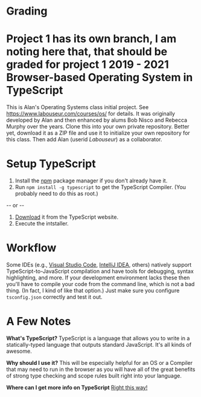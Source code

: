 # Grading

Project 1 has its own branch, I am noting here that, that should be graded for project 1
2019 - 2021 Browser-based Operating System in TypeScript
========================================================

This is Alan's Operating Systems class initial project.
See https://www.labouseur.com/courses/os/ for details.
It was originally developed by Alan and then enhanced by alums Bob Nisco and Rebecca Murphy over the years.
Clone this into your own private repository. Better yet, download it as a ZIP file and use it to initialize your own repository for this class.
Then add Alan (userid _Labouseur_) as a collaborator.

# Setup TypeScript

1. Install the [npm](https://www.npmjs.org/) package manager if you don't already have it.
1. Run `npm install -g typescript` to get the TypeScript Compiler. (You probably need to do this as root.)

-- or --

1. [Download](https://www.typescriptlang.org/download) it from the TypeScript website.
2. Execute the intstaller.

# Workflow

Some IDEs (e.g., [Visual Studio Code](https://code.visualstudio.com), [IntelliJ IDEA](https://www.jetbrains.com/idea/), others)
natively support TypeScript-to-JavaScript compilation and have tools for debugging, syntax highlighting, and more.
If your development environment lacks these then you'll have to compile your code from the command line, which is not a bad thing.
(In fact, I kind of like that option.) Just make sure you configure `tsconfig.json` correctly and test it out.

# A Few Notes

**What's TypeScript?**
TypeScript is a language that allows you to write in a statically-typed language that outputs standard JavaScript.
It's all kinds of awesome.

**Why should I use it?**
This will be especially helpful for an OS or a Compiler that may need to run in the browser as you will have all of the great benefits of strong type checking and scope rules built right into your language.

**Where can I get more info on TypeScript**
[Right this way!](http://www.typescriptlang.org/)
